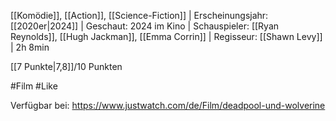 
[[Komödie]], [[Action]], [[Science-Fiction]] | Erscheinungsjahr: [[2020er|2024]] | Geschaut: 2024 im Kino | Schauspieler: [[Ryan Reynolds]], [[Hugh Jackman]], [[Emma Corrin]] | Regisseur: [[Shawn Levy]] | 2h 8min

[[7 Punkte|7,8]]/10 Punkten


#Film #Like

Verfügbar bei: https://www.justwatch.com/de/Film/deadpool-und-wolverine